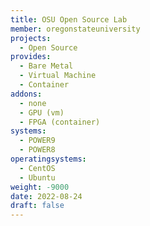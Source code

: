 ```yaml
---
title: OSU Open Source Lab
member: oregonstateuniversity
projects:
  - Open Source
provides:
  - Bare Metal
  - Virtual Machine
  - Container
addons:
  - none
  - GPU (vm)
  - FPGA (container)
systems:
  - POWER9
  - POWER8
operatingsystems:
  - CentOS
  - Ubuntu
weight: -9000
date: 2022-08-24
draft: false
---
```

